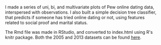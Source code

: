 I made a series of uni, bi, and multivariate plots of Pew online dating data, interspersed with observations.  I also built a simple decision tree classifier, that predicts if someone has tried online dating or not, using features related to social proof and marital status.

The Rmd file was made in RStudio, and converted to index.html using R's knitr package.  Both the 2005 and 2013 datasets can be found [here](http://www.pewinternet.org/datasets/).